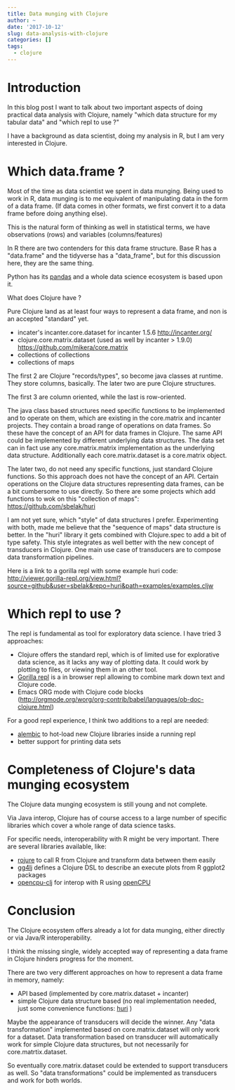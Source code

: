 ```yaml
---
title: Data munging with Clojure
author: ~
date: '2017-10-12'
slug: data-analysis-with-clojure
categories: []
tags:
  - clojure
---
```


# Introduction

In this blog post I want to talk about two important aspects of doing practical data analysis with Clojure,
namely "which data structure for my tabular data" and "which repl to use ?"

I have a background as data scientist, doing my analysis in R, but I am very interested in Clojure.

# Which data.frame ?

Most of the time as data scientist we spent in data munging. Being used to work in R,
data munging is to me equivalent of manipulating data in the form of a data frame.
(If data comes in other formats, we first convert it to a data frame before doing anything else).

This is the natural form of thinking as well in statistical terms, we have observations (rows) and variables (columns/features)

In R there are two contenders for this data frame structure. Base R has a "data.frame" and the tidyverse has a "data_frame", but for this discussion here, they are the same thing.

Python has its [pandas](http://pandas.pydata.org) and a whole data science ecosystem is based upon it.


What does Clojure have ?

Pure Clojure land as at least four ways to represent a data frame, and non is an accepted "standard" yet.


- incater's incanter.core.dataset for incanter 1.5.6 http://incanter.org/
- clojure.core.matrix.dataset (used as well by incanter > 1.9.0)  https://github.com/mikera/core.matrix
- collections of collections
- collections of maps


The first 2 are Clojure "records/types", so become java classes at runtime.
They store columns, basically.
The later two are pure Clojure structures.

The first 3 are column oriented, while the last is row-oriented.

The java class based structures need specific functions to be implemented and to operate on them,
which are existing in the core.matrix and incanter projects. They contain a broad range of operations on data frames.
So these have the concept of an API for data frames in Clojure. The same API could be implemented by different underlying data structures.
The data set can in fact use any core.matrix.matrix implementation as the underlying data structure.
Additionally each core.matrix.dataset is a core.matrix object.


The later two, do not need any specific functions, just standard Clojure functions.
So this approach does not have the concept of an API.
Certain operations on the Clojure data structures representing data frames, can be a bit cumbersome to use directly.
So there are some projects which add functions to wok on this "collection of maps":
https://github.com/sbelak/huri


I am not yet sure, which "style" of data structures I prefer.
Experimenting with both, made me believe that the "sequence of maps" data structure is better.
In the "huri" library it gets combined with Clojure.spec to add a bit of type safety.
This style integrates as well better with the new concept of transducers in Clojure.
One main use case of transducers are to compose data transformation pipelines.

Here is a link to a gorilla repl with some example huri code:
http://viewer.gorilla-repl.org/view.html?source=github&user=sbelak&repo=huri&path=examples/examples.cljw



# Which repl to use ?

The repl is fundamental as tool for exploratory data science.
I have tried 3 approaches:


- Clojure offers the standard repl, which is of limited use for explorative data science, as it lacks any way of plotting data.
It could work by plotting to files, or viewing them in an other tool.
- [Gorilla repl](http://gorilla-repl.org/) is a in browser repl allowing to combine mark down text and Clojure code.
- Emacs ORG mode with Clojure code blocks (http://orgmode.org/worg/org-contrib/babel/languages/ob-doc-clojure.html)


For a good repl experience, I think two additions to a repl are needed:

- [alembic](https://github.com/pallet/alembic) to hot-load new Clojure libraries inside a running repl
- better support for printing data sets 



# Completeness of Clojure's data munging ecosystem

The Clojure data munging ecosystem is still young and not complete.

Via Java interop, Clojure has of course access to a large number of specific libraries which cover a whole range of 
data science tasks.

For specific needs, interoperability with R might be very important.
There are several libraries available, like:

- [rojure](https://github.com/behrica/rojure) to call R from Clojure and transform data between them easily
- [gg4lj](https://github.com/JonyEpsilon/gg4clj) defines a Clojure DSL to describe an execute plots from R ggplot2 packages
- [opencpu-clj](https://github.com/behrica/opencpu-clj) for interop with R using [openCPU](https://www.opencpu.org/)

# Conclusion

The Clojure ecosystem offers already a lot for data munging, either directly or via Java/R interoperability.

I think the missing single, widely accepted way of representing a data frame in Clojure hinders progress for the moment.

There are two very different approaches on how to represent a data frame in memory, namely:

- API based (implemented by core.matrix.dataset + incanter)
- simple Clojure data structure based (no real implementation needed, just some convenience functions: [huri](https://github.com/sbelak/huri) )

Maybe the appearance of transducers will decide the winner.
Any "data transformation" implemented based on core.matrix.dataset will only work for a dataset.
Data transformation based on transducer will automatically work for simple Clojure data structures, but not necessarily for core.matrtix.dataset.

So eventually core.matrix.dataset could be extended to support transducers as well.
So "data transformations" could be implemented as transducers and work for both worlds.
